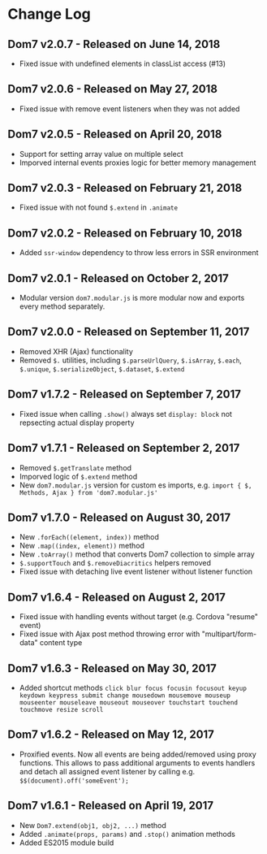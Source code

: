 # Change Log

## Dom7 v2.0.7 - Released on June 14, 2018
  * Fixed issue with undefined elements in classList access (#13)

## Dom7 v2.0.6 - Released on May 27, 2018
  * Fixed issue with remove event listeners when they was not added

## Dom7 v2.0.5 - Released on April 20, 2018
  * Support for setting array value on multiple select
  * Imporved internal events proxies logic for better memory management

## Dom7 v2.0.3 - Released on February 21, 2018
  * Fixed issue with not found `$.extend` in `.animate`

## Dom7 v2.0.2 - Released on February 10, 2018
  * Added `ssr-window` dependency to throw less errors in SSR environment

## Dom7 v2.0.1 - Released on October 2, 2017
  * Modular version `dom7.modular.js` is more modular now and exports every method separately.

## Dom7 v2.0.0 - Released on September 11, 2017
  * Removed XHR (Ajax) functionality
  * Removed `$.` utilities, including `$.parseUrlQuery`, `$.isArray`, `$.each`, `$.unique`, `$.serializeObject`, `$.dataset`, `$.extend`

## Dom7 v1.7.2 - Released on September 7, 2017
  * Fixed issue when calling `.show()` always set `display: block` not repsecting actual display property

## Dom7 v1.7.1 - Released on September 2, 2017
  * Removed `$.getTranslate` method
  * Imporved logic of `$.extend` method
  * New `dom7.modular.js` version for custom es imports, e.g. `import { $, Methods, Ajax } from 'dom7.modular.js'`

## Dom7 v1.7.0 - Released on August 30, 2017
  * New `.forEach((element, index))` method
  * New `.map((index, element))` method
  * New `.toArray()` method that converts Dom7 collection to simple array
  * `$.supportTouch` and `$.removeDiacritics` helpers removed
  * Fixed issue with detaching live event listener without listener function

## Dom7 v1.6.4 - Released on August 2, 2017
  * Fixed issue with handling events without target (e.g. Cordova "resume" event)
  * Fixed issue with Ajax post method throwing error with "multipart/form-data" content type

## Dom7 v1.6.3 - Released on May 30, 2017
  * Added shortcut methods `click blur focus focusin focusout keyup keydown keypress submit change mousedown mousemove mouseup mouseenter mouseleave mouseout mouseover touchstart touchend touchmove resize scroll`

## Dom7 v1.6.2 - Released on May 12, 2017
  * Proxified events. Now all events are being added/removed using proxy functions. This allows to pass additional arguments to events handlers and detach all assigned event listener by calling e.g. `$$(document).off('someEvent');`

## Dom7 v1.6.1 - Released on April 19, 2017
  * New `Dom7.extend(obj1, obj2, ...)` method
  * Added `.animate(props, params)` and `.stop()` animation methods
  * Added ES2015 module build
